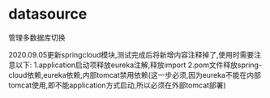 # datasource
管理多数据库切换


2020.09.05更新springcloud模块,测试完成后将新增内容注释掉了,使用时需要注意以下:
1.application启动项释放eureka注解,释放import
2.pom文件释放spring-cloud依赖,eureka依赖,内部tomcat禁用依赖(这一步必须,因为eureka不能在内部tomcat使用,即不能application方式启动,所以必须在外部tomcat部署)
